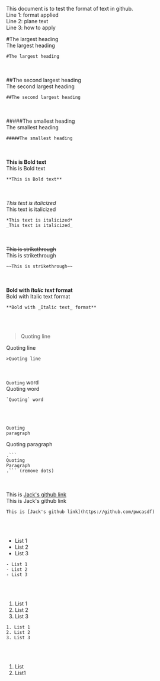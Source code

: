 This document is to test the format of text in github.<br/>
Line 1: format applied<br/>
Line 2: plane text<br/>
Line 3: how to apply<br/>

#The largest heading<br/>
The largest heading
```
#The largest heading
```
<br/><br/>
##The second largest heading<br/>
The second largest heading
```
##The second largest heading
```
<br/><br/>
#####The smallest heading<br/>
The smallest heading
```
#####The smallest heading
```
<br/><br/>
**This is Bold text**<br/>
This is Bold text
```
**This is Bold text**
```
<br/><br/>
*This text is italicized*<br/>
This text is italicized
```
*This text is italicized*
_This text is italicized_
```
<br/><br/>
~~This is strikethrough~~<br/>
This is strikethrough
```
~~This is strikethrough~~
```
<br/><br/>
**Bold with _Italic text_ format**<br/>
Bold with Italic text format
```
**Bold with _Italic text_ format**
```
<br/><br/>
>Quoting line<br/>

Quoting line
```
>Quoting line
```
<br/><br/>
`Quoting` word<br/>
Quoting word
```
`Quoting` word
```
<br/><br/>
```
Quoting
paragraph
```
Quoting
paragraph
```
.```
Quoting
Paragraph
.``` (remove dots)
```
<br/><br/>
This is [Jack's github link](https://github.com/pwcasdf) <br/>
This is Jack's github link
```
This is [Jack's github link](https://github.com/pwcasdf)
```
<br/><br/>
- List 1
- List 2
- List 3
```
- List 1
- List 2
- List 3
```
<br/><br/>
1. List 1
2. List 2
3. List 3
```
1. List 1
2. List 2
3. List 3
```
<br/><br/>
1. List
  1. List1
